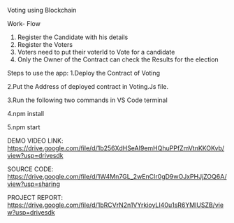 Voting using Blockchain 

Work- Flow
1. Register the Candidate with his details
2. Register the Voters
3. Voters need to put their voterId to Vote for a candidate
4. Only the Owner of the Contract can check the Results for the election


Steps to use the app:
1.Deploy the Contract of Voting

2.Put the Address of deployed contract in Voting.Js file.

3.Run the following two commands in VS Code terminal

4.npm install

5.npm start
 

DEMO VIDEO LINK:
       https://drive.google.com/file/d/1b256XdHSeAI9emHQhuPPfZmVtnKKOKvb/view?usp=drivesdk


SOURCE CODE:
        https://drive.google.com/file/d/1W4Mn7GL_2wEnCIr0gD9wOJxPHJjZOQ6A/view?usp=sharing

       
PROJECT REPORT:
      https://drive.google.com/file/d/1bRCVrN2n1VYrkioyLI40u1sR6YMlUSZB/view?usp=drivesdk



